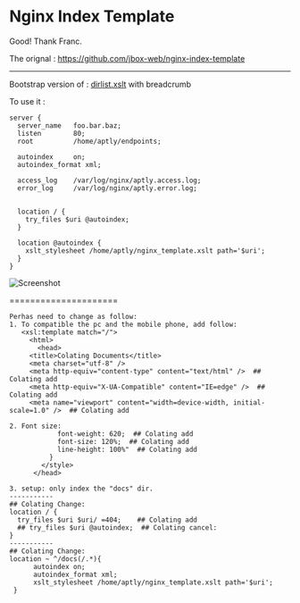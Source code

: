 # Nginx Index Template

Good!
Thank Franc.

The orignal :  https://github.com/jbox-web/nginx-index-template

----------------- 

Bootstrap version of : [dirlist.xslt](https://gist.github.com/wilhelmy/5a59b8eea26974a468c9) with breadcrumb

To use it :

```nginx
server {
  server_name   foo.bar.baz;
  listen        80;
  root          /home/aptly/endpoints;

  autoindex     on;
  autoindex_format xml;

  access_log    /var/log/nginx/aptly.access.log;
  error_log     /var/log/nginx/aptly.error.log;


  location / {
    try_files $uri @autoindex;
  }

  location @autoindex {
    xslt_stylesheet /home/aptly/nginx_template.xslt path='$uri';
  }
}

```

![Screenshot](/images/screenshot.png?raw=true "Screenshot")


===================== 

	Perhas need to change as follow:
	1. To compatible the pc and the mobile phone, add follow:
  	   <xsl:template match="/">
	     <html>
	       <head>
		 <title>Colating Documents</title>
		 <meta charset="utf-8" />
		 <meta http-equiv="content-type" content="text/html" />  ## Colating add
		 <meta http-equiv="X-UA-Compatible" content="IE=edge" />  ## Colating add
		 <meta name="viewport" content="width=device-width, initial-scale=1.0" />  ## Colating add

	2. Font size:
				font-weight: 620;  ## Colating add
				font-size: 120%;  ## Colating add
				line-height: 100%"  ## Colating add
			  }
			</style>
		  </head>

	3. setup: only index the "docs" dir.
	----------- 
	## Colating Change:
	location / {
	  try_files $uri $uri/ =404;    ## Colating add
	  ## try_files $uri @autoindex;  ## Colating cancel:
	}
	----------- 
	## Colating Change:
	location ~ ^/docs(/.*){
	      autoindex on;
	      autoindex_format xml;
	      xslt_stylesheet /home/aptly/nginx_template.xslt path='$uri';
	 }



